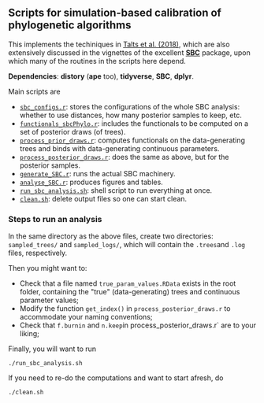 ## Scripts for simulation-based calibration of phylogenetic algorithms

This implements the techiniques in [Talts et al. (2018)](https://arxiv.org/abs/1804.06788), which are also extensively discussed in the vignettes of the excellent [**SBC**](https://github.com/hyunjimoon/SBC) package, upon which many of the routines in the scripts here depend.

**Dependencies**: **distory** (**ape** too), **tidyverse**, **SBC**, **dplyr**. 

Main scripts are
- [`sbc_configs.r`](https://github.com/rbouckaert/DeveloperManual/blob/master/r_scripts/sbc/sbc_configs.r): stores the configurations of the whole SBC analysis: whether to use distances, how many posterior samples to keep, etc. 
- [`functionals_sbcPhylo.r`](https://github.com/rbouckaert/DeveloperManual/blob/master/r_scripts/sbc/functionals_sbcPhylo.r): includes the functionals to be computed on a set of posterior draws (of trees).
- [`process_prior_draws.r`](https://github.com/rbouckaert/DeveloperManual/blob/master/r_scripts/sbc/process_prior_draws.r): computes functionals on the data-generating trees and binds with data-generating continuous parameters.
- [`process_posterior_draws.r`](https://github.com/rbouckaert/DeveloperManual/blob/master/r_scripts/sbc/process_posterior_draws.r): does the same as above, but for the posterior samples.
- [`generate_SBC.r`](https://github.com/rbouckaert/DeveloperManual/blob/master/r_scripts/sbc/generate_SBC.r): runs the actual SBC machinery.
- [`analyse_SBC.r`](https://github.com/rbouckaert/DeveloperManual/blob/master/r_scripts/sbc/analyse_SBC.r): produces figures and tables.
- [`run_sbc_analysis.sh`](https://github.com/rbouckaert/DeveloperManual/blob/master/r_scripts/sbc/run_sbc_analysis.sh): shell script to run everything at once.
- [`clean.sh`](https://github.com/rbouckaert/DeveloperManual/blob/master/r_scripts/sbc/clean.sh): delete output files so one can start clean. 

### Steps to run an analysis

In the same directory as the above files, create two directories: `sampled_trees/` and `sampled_logs/`, which will contain the `.trees`and `.log` files, respectively.

Then you might want to:
- Check that a file named `true_param_values.RData` exists in the root folder, containing the "true" (data-generating) trees and continuous parameter values;
- Modify the function `get_index()` in `process_posterior_draws.r` to accommodate your naming conventions;
- Check that `f.burnin` and `n.keep`in process_posterior_draws.r` are to your liking;


Finally, you will want to run 
```
./run_sbc_analysis.sh
```

If you need to re-do the computations and want to start afresh, do

```
./clean.sh
```

